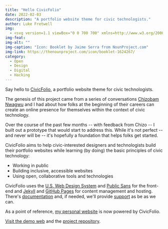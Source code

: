 ```yaml
---
title: "Hello CivicFolio"
date: 2022-02-03
description: "A portfolio website theme for civic technologists."
author: Luke Fretwell
img: 
  - <svg version=1.1 viewBox="0 0 700 700" xmlns=http://www.w3.org/2000/svg xmlns:xlink=http://www.w3.org/1999/xlink><g><path d="m472.96 435.21c0.035156-0.074219 0.074218-0.13281 0.10547-0.21875 0.18359-0.46484 0.33984-0.94141 0.44141-1.4375 0.035156-0.12891 0.054687-0.26172 0.078125-0.37891 0.10156-0.52734 0.16406-1.0547 0.16406-1.5742v-320.96c0-0.54297-0.074218-1.0625-0.16406-1.5859-0.023438-0.12891-0.054688-0.27344-0.078125-0.41016-0.11719-0.48828-0.25781-0.96875-0.45312-1.4297-0.011719-0.042969-0.035156-0.085938-0.0625-0.125-0.18359-0.42969-0.41406-0.83984-0.67188-1.2422-0.066407-0.11719-0.14453-0.23047-0.23047-0.34766-0.26953-0.37891-0.57812-0.75781-0.90625-1.0938-0.011719-0.023437-0.035156-0.050781-0.054688-0.074218-0.34766-0.34766-0.74609-0.66797-1.1602-0.95703-0.11719-0.085937-0.23438-0.15625-0.34766-0.23047-0.13281-0.085938-0.25781-0.17969-0.38672-0.25781-0.23438-0.12891-0.46484-0.23047-0.69922-0.33594-0.10156-0.042969-0.19531-0.10156-0.29687-0.13281-0.47656-0.19531-0.95313-0.33984-1.4375-0.45312-0.11719-0.023438-0.25391-0.042969-0.375-0.074219-0.46484-0.085937-0.94531-0.125-1.3984-0.13281-0.066406 0-0.11328-0.015625-0.16406-0.015625h-44.453v-80.008c0-3.0898-1.6016-5.9531-4.2383-7.5781-2.6211-1.6172-5.8906-1.7539-8.6523-0.36328l-176.37 88.906c-0.28125 0.13281-0.53906 0.30859-0.79688 0.46875-0.066407 0.042969-0.14453 0.078125-0.23047 0.12891-0.41406 0.28516-0.80469 0.60938-1.1602 0.96484-0.10156 0.09375-0.18359 0.19141-0.26953 0.28516-0.28125 0.29297-0.54297 0.58203-0.76172 0.91797-0.085938 0.11328-0.16797 0.21875-0.24219 0.33594-0.28125 0.42187-0.52734 0.85156-0.72266 1.3086-0.035156 0.09375-0.0625 0.19141-0.09375 0.28516-0.16406 0.39062-0.29297 0.80078-0.37891 1.2148-0.035156 0.14453-0.074219 0.29688-0.09375 0.44141-0.09375 0.51953-0.16406 1.0469-0.16406 1.5859v320.95c0 0.53906 0.078125 1.0547 0.16406 1.5742 0.023437 0.11719 0.050781 0.25391 0.074218 0.37891 0.11719 0.48828 0.25781 0.96484 0.45313 1.4297 0.035156 0.085938 0.085937 0.15625 0.11719 0.24219 0.16797 0.38672 0.375 0.77734 0.60547 1.1367 0.078125 0.10547 0.12891 0.20312 0.19531 0.30078 0.28125 0.41016 0.59375 0.8125 0.95312 1.1641 0.0625 0.0625 0.12891 0.10547 0.18359 0.16797 0.32031 0.29297 0.64844 0.57031 1.0039 0.81641 0.11328 0.078124 0.19531 0.13281 0.29688 0.20703 0.066406 0.042969 0.11719 0.10156 0.19141 0.12891 0.37109 0.23047 0.76172 0.42578 1.1484 0.58203 0.089844 0.039063 0.16406 0.0625 0.25781 0.09375 0.40234 0.16406 0.81641 0.29688 1.25 0.37891 0.12891 0.035157 0.29297 0.066407 0.4375 0.10156 0.51563 0.09375 1.0469 0.15234 1.5625 0.15234h44.457v97.805c0 3.1992 1.7305 6.1758 4.5234 7.7461 1.3555 0.76562 2.8633 1.1484 4.3633 1.1484 1.5898 0 3.1875-0.42969 4.6016-1.2891l176.36-106.69c0.085938-0.054687 0.14453-0.11328 0.21094-0.15234 0.11719-0.066406 0.22266-0.14062 0.33594-0.23047 0.35156-0.24609 0.69531-0.52734 1.0078-0.81641 0.0625-0.054687 0.11719-0.11328 0.16406-0.14453 0.35156-0.35156 0.67188-0.74609 0.95312-1.1484 0.074219-0.10547 0.14062-0.22266 0.20703-0.33203 0.25-0.35938 0.46484-0.74219 0.64844-1.1367zm-70.352-333.46h-130.07l130.07-65.59zm-105.24 120.59 158.59-95.934v300.17l-158.59 95.93z"/><use x=70 xlink:href=#u y=644 /><use x=90.550781 xlink:href=#b y=644 /><use x=104.359375 xlink:href=#a y=644 /><use x=123.347656 xlink:href=#d y=644 /><use x=142.242188 xlink:href=#c y=644 /><use x=155.628906 xlink:href=#a y=644 /><use x=174.617188 xlink:href=#j y=644 /><use x=204.410156 xlink:href=#i y=644 /><use x=224.453125 xlink:href=#h y=644 /><use x=252.453125 xlink:href=#g y=644 /><use x=262.867188 xlink:href=#d y=644 /><use x=281.765625 xlink:href=#t y=644 /><use x=291.359375 xlink:href=#f y=644 /><use x=320.539062 xlink:href=#a y=644 /><use x=349.273438 xlink:href=#s y=644 /><use x=369.441406 xlink:href=#a y=644 /><use x=388.429688 xlink:href=#b y=644 /><use x=402.242188 xlink:href=#b y=644 /><use x=416.046875 xlink:href=#d y=644 /><use x=70 xlink:href=#r y=672 /><use x=82.183594 xlink:href=#b y=672 /><use x=95.992188 xlink:href=#e y=672 /><use x=115.226562 xlink:href=#f y=672 /><use x=154.152344 xlink:href=#c y=672 /><use x=167.535156 xlink:href=#q y=672 /><use x=187.46875 xlink:href=#a y=672 /><use x=216.207031 xlink:href=#p y=672 /><use x=239.640625 xlink:href=#e y=672 /><use x=258.878906 xlink:href=#o y=672 /><use x=278.8125 xlink:href=#n y=672 /><use x=308.492188 xlink:href=#m y=672 /><use x=329.015625 xlink:href=#b y=672 /><use x=342.820312 xlink:href=#e y=672 /><use x=362.058594 xlink:href=#l y=672 /><use x=371.65625 xlink:href=#a y=672 /><use x=390.648438 xlink:href=#k y=672 /><use x=407.242188 xlink:href=#c y=672 /></g></svg>
img-feat: 
img-alt: ""
img-caption: "Icon: Booklet by Jaime Serra from NounProject.com"
img-link: https://thenounproject.com/icon/booklet-1624267/
category:
  - Open
  - Design
  - Digital
  - Hacking
---
```


Say hello to [CivicFolio](https://civicfolio.govfresh.com), a portfolio website theme for civic technologists.

The genesis of this project came from a series of conversations [Chizobam Nwagwu](https://www.linkedin.com/in/cnwagwu/) and I had about how folks at the beginning of their careers can create an online presence for themselves within the context of civic technology.

Over the course of the past few months -- with feedback from Chizo -- I built out a prototype that would start to address this. While it's not perfect -- and never will be -- it's hopefully a foundation that helps folks get started.

CivicFolio aims to help civic-interested designers and technologists build their portfolio websites while learning (by doing) the basic principles of civic technology:

* Working in public
* Building inclusive, accessible websites
* Using open, collaborative tools and technologies

CivicFolio uses the [U.S. Web Design System](https://public-sans.digital.gov/) and [Public Sans](https://public-sans.digital.gov/) for the front-end and [Jekyll](https://jekyllrb.com/) and [GitHub Pages](https://pages.github.com/) for content management and hosting. There's [documentation](https://github.com/govfresh/civicfolio/wiki) and, if needed, we'll provide [support](https://github.com/govfresh/civicfolio/wiki/Support) as be as we can.

As a point of reference, [my personal website](https://lukefretwell.com) is now powered by CivicFolio.

[Visit the demo web](https://civicfolio.govfresh.com) and the [project repository](https://github.com/govfresh/civicfolio).